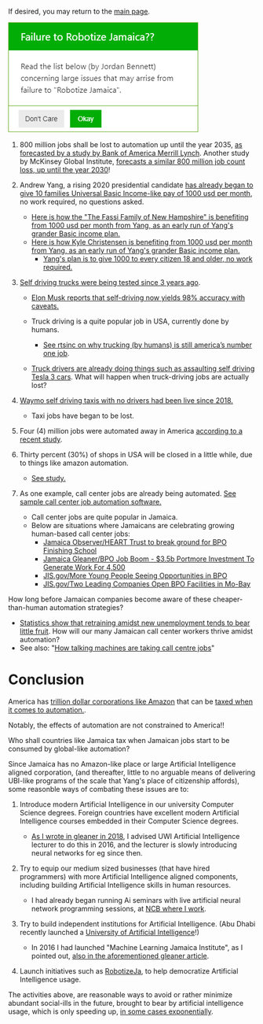 
If desired, you may return to the [main page](https://github.com/JordanMicahBennett/ROBOTIZE_JA/blob/master/README.md).

![Alt Text](https://github.com/JordanMicahBennett/ROBOTIZE_JA/blob/master/data/failure%20to%20robotize%20ja%20v2.png)

1. 800 million jobs shall be lost to automation up until the year 2035, [as forecasted by a study by Bank of America Merrill Lynch](https://www.inverse.com/article/60919-automation-jobs-millions-lost). Another study by McKinsey Global Institute, [forecasts a similar 800 million job count loss, up until the year 2030](https://www.theverge.com/2017/11/30/16719092/automation-robots-jobs-global-800-million-forecast)!
 
2. Andrew Yang, a rising 2020 presidential candidate [has already began to give 10 families Universal Basic Income-like pay of 1000 usd per month](https://www.youtube.com/watch?v=Qwt9WHe68TY), no work required, no questions asked. 
   * [Here is how the "The Fassi Family of New Hampshire" is benefiting from 1000 usd per month from Yang, as an early run of Yang's grander Basic income plan.](https://www.youtube.com/watch?v=Pw1UBEWZP2I)
   * [Here is how Kyle Christensen is benefiting from 1000 usd per month from Yang, as an early run of Yang's grander Basic income plan.](https://www.youtube.com/watch?v=MK3Bxvr6F4M)
     * [Yang's plan is to give 1000 to every citizen 18 and older, no work required.](https://www.youtube.com/watch?v=p_p2WQCSrNU)

3. [Self driving trucks were being tested since 3 years ago](https://www.youtube.com/watch?v=sIlCR4eG8_o). 
   * [Elon Musk reports that self-driving now yields 98% accuracy with caveats.](https://www.thestreet.com/investing/tesla-is-decades-away-from-full-self-driving-cars-14853271)
   * Truck driving is a quite popular job in USA, currently done by humans. 
     * [See rtsinc on why trucking  (by humans) is still america’s number one job](https://www.rtsinc.com/articles/why-trucking-still-america-s-number-one-job#:~:targetText=Truckers%20are%20Everywhere&targetText=There%20are%20more%20than%201.7,tied%20to%20the%20trucking%20industry).
   
   * [Truck drivers are already doing things such as assaulting self driving Tesla 3 cars](https://m.youtube.com/watch?v=Vy4wVsSVnyI). What will happen when truck-driving jobs are actually lost?

4. [Waymo self driving taxis with no drivers had been live since 2018.](https://www.youtube.com/watch?v=2hqTnmn51Fg)
   * Taxi jobs have began to be lost.

5. Four (4) million jobs were automated away in America [according to a recent study](https://conexus.cberdata.org/files/MfgReality.pdf).

6. Thirty percent (30%) of shops in USA will be closed in a little while, due to things like amazon automation.
   * [See study.](https://www.forbes.com/sites/pamdanziger/2018/10/14/the-fall-of-the-mall-and-three-ways-to-make-them-rise-again/#51d645c92a26)

7. As one example, call center jobs are already being automated. [See sample call center job automation software.](https://www.digitalgenius.com/)
   * Call center jobs are quite popular in Jamaica.
   * Below are situations where Jamaicans are celebrating growing human-based call center jobs:
     *  [Jamaica Observer/HEART Trust to break ground for BPO Finishing School](http://www.jamaicaobserver.com/business-observer/heart-trust-to-break-ground-for-bpo-finishing-school_99740?profile=1056)
     *  [Jamaica Gleaner/BPO Job Boom - $3.5b Portmore Investment To Generate Work For 4,500](http://jamaica-gleaner.com/article/lead-stories/20191025/bpo-job-boom-35b-portmore-investment-generate-work-4500)
     *  [JIS.gov/More Young People Seeing Opportunities in BPO](https://jis.gov.jm/young-people-seeing-opportunities-bpo/)
     *  [JIS.gov/Two Leading Companies Open BPO Facilities in Mo-Bay](https://jis.gov.jm/two-leading-companies-open-bpo-facilities-mo-bay/)
    
     
How long before Jamaican companies become aware of these cheaper-than-human automation strategies?
   * [Statistics show that retraining amidst new unemployment tends to bear little fruit](https://www.theatlantic.com/education/archive/2018/01/the-false-promises-of-worker-retraining/549398/). How will our many Jamaican call center workers thrive amidst automation?
   * See also: "[How talking machines are taking call centre jobs](https://www.bbc.com/news/business-45272835)"
   
   

Conclusion
=========================
America has [trillion dollar corporations like Amazon](https://www.nytimes.com/2018/09/04/technology/amazon-stock-price-1-trillion-value.html#:~:targetText=Now%20Amazon%20has%20become%20the,below%20the%20%241%20trillion%20threshold.) that can be [taxed when it comes to automation.](https://www.cnbc.com/2019/04/03/why-amazon-paid-no-federal-income-tax.html#:~:targetText=In%202018%2C%20Amazon%20paid%20%240,rebate%20from%20the%20federal%20government.).

Notably, the effects of automation are not constrained to America!!

Who shall countries like Jamaica tax when Jamaican jobs start to be consumed by global-like automation?

Since Jamaica has no Amazon-like place or large Artificial Intelligence aligned corporation, (and thereafter, little to no arguable means of delivering UBI-like programs of the scale that Yang's place of citizenship affords), some reasonble ways of combating these issues are to:

1. Introduce modern Artificial Intelligence in our university Computer Science degrees. Foreign countries have excellent modern Artificial Intelligence courses embedded in their Computer Science degrees.
   * [As I wrote in gleaner in 2018](http://jamaica-gleaner.com/article/news/20180604/artificial-intelligence-and-economy-utilising-artificial-intelligence-could), I advised UWI Artificial Intelligence lecturer to do this in 2016, and the lecturer is slowly introducing neural networks for eg since then.

2. Try to equip our medium sized businesses (that have hired programmers) with more Artificial Intelligence aligned components, including building Artificial Intelligence skills in human resources. 
   * I had already began running Ai seminars with live artificial neural network programming sessions, at [NCB where I work](https://www.jncb.com/).
   
3. Try to build independent institutions for Artificial Intelligence. (Abu Dhabi recently launched a [University of Artificial Intelligence](https://medium.com/@jordanmicahbennett/worlds-1st-university-like-artificial-intelligence-initiative-launched-somewhat-in-jamaica-d0deb56a4495)!)
   * In 2016 I had launched "Machine Learning Jamaica Institute", as I pointed out, [also in the aforementioned gleaner article](http://jamaica-gleaner.com/article/news/20180604/artificial-intelligence-and-economy-utilising-artificial-intelligence-could).
   
4. Launch initiatives such as [RobotizeJa](https://github.com/JordanMicahBennett/ROBOTIZE_JA/), to help democratize Artificial Intelligence usage.

The activities above, are reasonable ways to avoid or rather minimize abundant social-ills in the future, brought to bear by artificial intelligence usage, which is only speeding up, [in some cases exponentially](https://www.forbes.com/sites/joemckendrick/2018/12/19/how-fast-is-artificial-intelligence-growing-look-at-the-key-bellwethers/#2a5dc1d7474a). 
